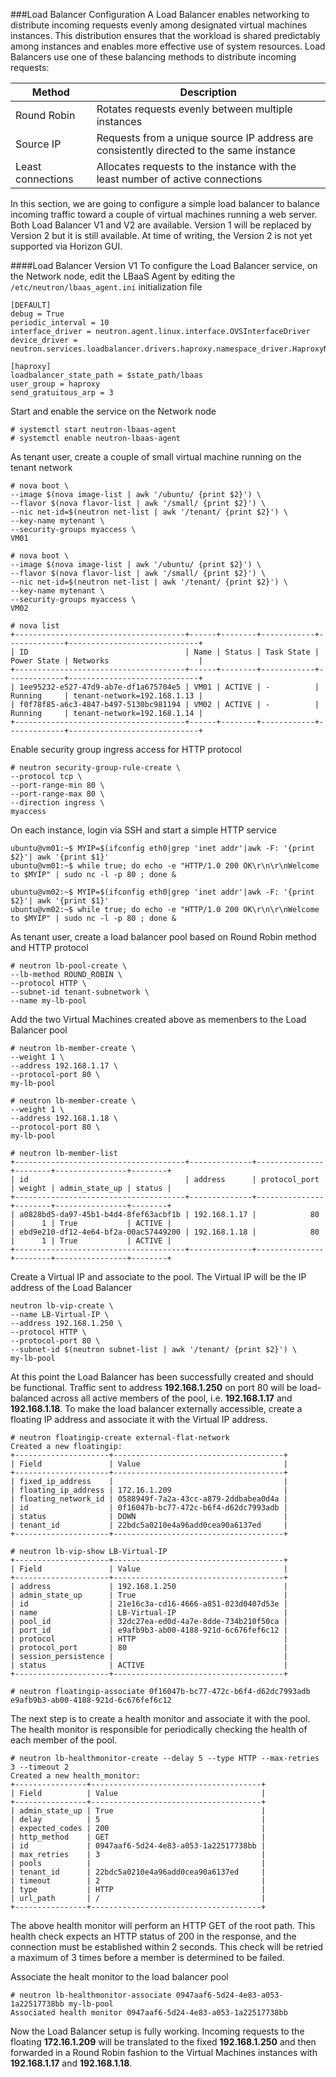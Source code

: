 ###Load Balancer Configuration
A Load Balancer enables networking to distribute incoming requests evenly among designated virtual machines instances. This distribution ensures that the workload is shared predictably among instances and enables more effective use of system resources. Load Balancers use one of these balancing methods to distribute incoming requests:

|Method|Description|
|------|-----------|
|Round Robin|Rotates requests evenly between multiple instances|
|Source IP|Requests from a unique source IP address are consistently directed to the same instance|
|Least connections|Allocates requests to the instance with the least number of active connections|

In this section, we are going to configure a simple load balancer to balance incoming traffic toward a couple of virtual machines running a web server. Both Load Balancer V1 and V2 are available. Version 1 will be replaced by Version 2 but it is still available. At time of writing, the Version 2 is not yet supported via Horizon GUI.

####Load Balancer Version V1
To configure the Load Balancer service, on the Network node, edit the LBaaS Agent by editing the ``/etc/neutron/lbaas_agent.ini`` initialization file
```
[DEFAULT]
debug = True
periodic_interval = 10
interface_driver = neutron.agent.linux.interface.OVSInterfaceDriver
device_driver = neutron.services.loadbalancer.drivers.haproxy.namespace_driver.HaproxyNSDriver

[haproxy]
loadbalancer_state_path = $state_path/lbaas
user_group = haproxy
send_gratuitous_arp = 3
```

Start and enable the service on the Network node
```
# systemctl start neutron-lbaas-agent
# systemctl enable neutron-lbaas-agent
```

As tenant user, create a couple of small virtual machine running on the tenant network
```
# nova boot \
--image $(nova image-list | awk '/ubuntu/ {print $2}') \
--flavor $(nova flavor-list | awk '/small/ {print $2}') \
--nic net-id=$(neutron net-list | awk '/tenant/ {print $2}') \
--key-name mytenant \
--security-groups myaccess \
VM01

# nova boot \
--image $(nova image-list | awk '/ubuntu/ {print $2}') \
--flavor $(nova flavor-list | awk '/small/ {print $2}') \
--nic net-id=$(neutron net-list | awk '/tenant/ {print $2}') \
--key-name mytenant \
--security-groups myaccess \
VM02

# nova list
+--------------------------------------+------+--------+------------+-------------+-----------------------------+
| ID                                   | Name | Status | Task State | Power State | Networks                    |
+--------------------------------------+------+--------+------------+-------------+-----------------------------+
| 1ee95232-e527-47d9-ab7e-df1a675704e5 | VM01 | ACTIVE | -          | Running     | tenant-network=192.168.1.13 |
| f0f78f85-a6c3-4847-b497-5130bc981194 | VM02 | ACTIVE | -          | Running     | tenant-network=192.168.1.14 |
+--------------------------------------+------+--------+------------+-------------+-----------------------------+
```

Enable security group ingress access for HTTP protocol
```
# neutron security-group-rule-create \
--protocol tcp \
--port-range-min 80 \
--port-range-max 80 \
--direction ingress \
myaccess
```

On each instance, login via SSH and start a simple HTTP service
```
ubuntu@vm01:~$ MYIP=$(ifconfig eth0|grep 'inet addr'|awk -F: '{print $2}'| awk '{print $1}'
ubuntu@vm01:~$ while true; do echo -e "HTTP/1.0 200 OK\r\n\r\nWelcome to $MYIP" | sudo nc -l -p 80 ; done &

ubuntu@vm02:~$ MYIP=$(ifconfig eth0|grep 'inet addr'|awk -F: '{print $2}'| awk '{print $1}'
ubuntu@vm02:~$ while true; do echo -e "HTTP/1.0 200 OK\r\n\r\nWelcome to $MYIP" | sudo nc -l -p 80 ; done &
```

As tenant user, create a load balancer pool based on Round Robin method and HTTP protocol
```
# neutron lb-pool-create \
--lb-method ROUND_ROBIN \
--protocol HTTP \
--subnet-id tenant-subnetwork \
--name my-lb-pool
```

Add the two Virtual Machines created above as memenbers to the Load Balancer pool
```
# neutron lb-member-create \
--weight 1 \
--address 192.168.1.17 \
--protocol-port 80 \
my-lb-pool

# neutron lb-member-create \
--weight 1 \
--address 192.168.1.18 \
--protocol-port 80 \
my-lb-pool

# neutron lb-member-list
+--------------------------------------+--------------+---------------+--------+----------------+--------+
| id                                   | address      | protocol_port | weight | admin_state_up | status |
+--------------------------------------+--------------+---------------+--------+----------------+--------+
| a0828bd5-da97-45b1-b4d4-8fef63acbf1b | 192.168.1.17 |            80 |      1 | True           | ACTIVE |
| ebd9e210-df12-4e64-bf2a-00ac57449200 | 192.168.1.18 |            80 |      1 | True           | ACTIVE |
+--------------------------------------+--------------+---------------+--------+----------------+--------+
```

Create a Virtual IP and associate to the pool. The Virtual IP will be the IP address of the Load Balancer
```
neutron lb-vip-create \
--name LB-Virtual-IP \
--address 192.168.1.250 \
--protocol HTTP \
--protocol-port 80 \
--subnet-id $(neutron subnet-list | awk '/tenant/ {print $2}') \
my-lb-pool
```

At this point the Load Balancer has been successfully created and should be functional. Traffic sent to address **192.168.1.250** on port 80 will be load-balanced across all active members of the pool, i.e. **192.168.1.17** and **192.168.1.18**. To make the load balancer externally accessible, create a floating IP address and associate it with the Virtual IP address.
```
# neutron floatingip-create external-flat-network
Created a new floatingip:
+---------------------+--------------------------------------+
| Field               | Value                                |
+---------------------+--------------------------------------+
| fixed_ip_address    |                                      |
| floating_ip_address | 172.16.1.209                         |
| floating_network_id | 0588949f-7a2a-43cc-a879-2ddbabea0d4a |
| id                  | 0f16047b-bc77-472c-b6f4-d62dc7993adb |
| status              | DOWN                                 |
| tenant_id           | 22bdc5a0210e4a96add0cea90a6137ed     |
+---------------------+--------------------------------------+

# neutron lb-vip-show LB-Virtual-IP
+---------------------+--------------------------------------+
| Field               | Value                                |
+---------------------+--------------------------------------+
| address             | 192.168.1.250                        |
| admin_state_up      | True                                 |
| id                  | 21e16c3a-cd16-4666-a851-023d0407d53e |
| name                | LB-Virtual-IP                        |
| pool_id             | 32dc27ea-ed0d-4a7e-8dde-734b210f50ca |
| port_id             | e9afb9b3-ab00-4188-921d-6c676fef6c12 |
| protocol            | HTTP                                 |
| protocol_port       | 80                                   |
| session_persistence |                                      |
| status              | ACTIVE                               |
+---------------------+--------------------------------------+

# neutron floatingip-associate 0f16047b-bc77-472c-b6f4-d62dc7993adb e9afb9b3-ab00-4188-921d-6c676fef6c12
```

The next step is to create a health monitor and associate it with the pool. The health monitor is responsible for periodically checking the health of each member of the pool.
```
# neutron lb-healthmonitor-create --delay 5 --type HTTP --max-retries 3 --timeout 2
Created a new health_monitor:
+----------------+--------------------------------------+
| Field          | Value                                |
+----------------+--------------------------------------+
| admin_state_up | True                                 |
| delay          | 5                                    |
| expected_codes | 200                                  |
| http_method    | GET                                  |
| id             | 0947aaf6-5d24-4e83-a053-1a22517738bb |
| max_retries    | 3                                    |
| pools          |                                      |
| tenant_id      | 22bdc5a0210e4a96add0cea90a6137ed     |
| timeout        | 2                                    |
| type           | HTTP                                 |
| url_path       | /                                    |
+----------------+--------------------------------------+
```

The above health monitor will perform an HTTP GET of the root path. This health check expects an HTTP status of 200 in the response, and the connection must be established within 2 seconds. This check will be retried a maximum of 3 times before a member is determined to be failed.

Associate the healt monitor to the load balancer pool
```
# neutron lb-healthmonitor-associate 0947aaf6-5d24-4e83-a053-1a22517738bb my-lb-pool
Associated health monitor 0947aaf6-5d24-4e83-a053-1a22517738bb
```

Now the Load Balancer setup is fully working. Incoming requests to the floating **172.16.1.209** will be translated to the fixed **192.168.1.250** and then forwarded in a Round Robin fashion to the Virtual Machines instances with **192.168.1.17** and **192.168.1.18**.
